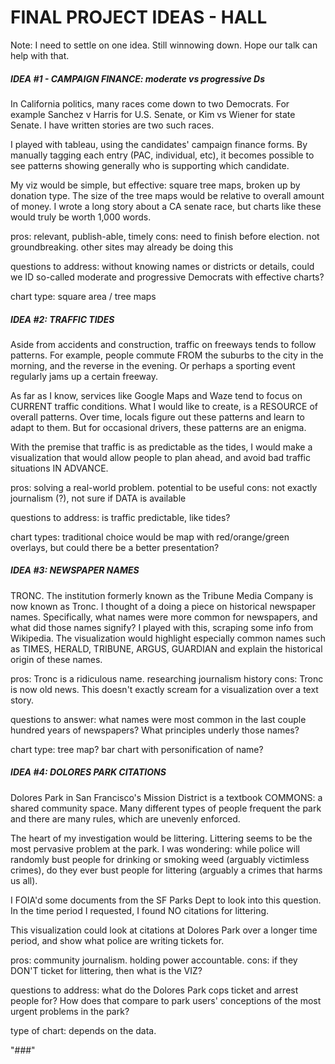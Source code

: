 # FINAL PROJECT IDEAS - HALL
Note: I need to settle on one idea. Still winnowing down. Hope our talk can help with that. 

##### IDEA #1 - CAMPAIGN FINANCE: moderate vs progressive Ds
In California politics, many races come down to two Democrats. For example Sanchez v Harris for U.S. Senate, or Kim vs Wiener for state Senate. I have written stories are two such races.

I played with tableau, using the candidates' campaign finance forms. By manually tagging each entry (PAC, individual, etc), it becomes possible to see patterns showing generally who is supporting which candidate.

My viz would be simple, but effective: square tree maps, broken up by donation type. The size of the tree maps would be relative to overall amount of money. I wrote a long story about a CA senate race, but charts like these would truly be worth 1,000 words.

pros: relevant, publish-able, timely
cons: need to finish before election. not groundbreaking. other sites may already be doing this

questions to address: without knowing names or districts or details, could we ID so-called moderate and progressive Democrats with effective charts?

chart type: square area / tree maps

##### IDEA #2: TRAFFIC TIDES
Aside from accidents and construction, traffic on freeways tends to follow patterns. For example, people commute FROM the suburbs to the city in the morning, and the reverse in the evening. Or perhaps a sporting event regularly jams up a certain freeway.

As far as I know, services like Google Maps and Waze tend to focus on CURRENT traffic conditions. What I would like to create, is a RESOURCE of overall patterns. Over time, locals figure out these patterns and learn to adapt to them. But for occasional drivers, these patterns are an enigma.

With the premise that traffic is as predictable as the tides, I would make a visualization that would allow people to plan ahead, and avoid bad traffic situations IN ADVANCE.

pros: solving a real-world problem. potential to be useful
cons: not exactly journalism (?), not sure if DATA is available

questions to address: is traffic predictable, like tides? 

chart types: traditional choice would be map with red/orange/green overlays, but could there be a better presentation?


##### IDEA #3: NEWSPAPER NAMES
TRONC. 
The institution formerly known as the Tribune Media Company is now known as Tronc. I thought of a doing a piece on historical newspaper names. Specifically, what names were more common for newspapers, and what did those names signify? I played with this, scraping some info from Wikipedia. The visualization would highlight especially common names such as TIMES, HERALD, TRIBUNE, ARGUS, GUARDIAN and explain the historical origin of these names. 

pros: Tronc is a ridiculous name. researching journalism history
cons: Tronc is now old news. This doesn't exactly scream for a visualization over a text story.

questions to answer: what names were most common in the last couple hundred years of newspapers? What principles underly those names?

chart type: tree map? bar chart with personification of name?

##### IDEA #4: DOLORES PARK CITATIONS
Dolores Park in San Francisco's Mission District is a textbook COMMONS: a shared community space. Many different types of people frequent the park and there are many rules, which are unevenly enforced. 

The heart of my investigation would be littering. Littering seems to be the most pervasive problem at the park. I was wondering: while police will randomly bust people for drinking or smoking weed (arguably victimless crimes), do they ever bust people for littering (arguably a crimes that harms us all). 

I FOIA'd some documents from the SF Parks Dept to look into this question. In the time period I requested, I found NO citations for littering. 

This visualization could look at citations at Dolores Park over a longer time period, and show what police are writing tickets for. 

pros: community journalism. holding power accountable. 
cons: if they DON'T ticket for littering, then what is the VIZ? 

questions to address: what do the Dolores Park cops ticket and arrest people for? How does that compare to park users' conceptions of the most urgent problems in the park? 

type of chart: depends on the data. 

"###"